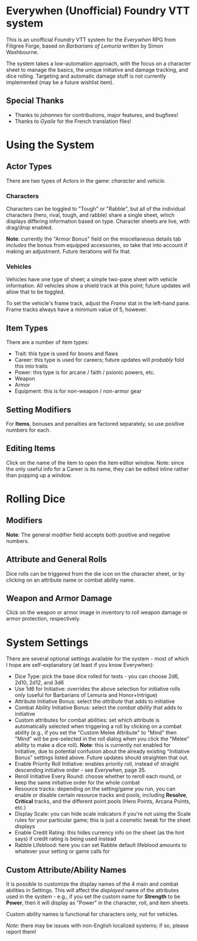 # Everywhen (Unofficial) Foundry VTT system

This is an unofficial Foundry VTT system for the *Everywhen* RPG from Filigree Forge, based on *Barbarians of Lemuria* written by Simon Washbourne.

The system takes a low-automation approach, with the focus on a character sheet to manage the basics, the unique initiative and damage tracking, and dice rolling. Targeting and automatic damage stuff is not currently implemented (may be a future wishlist item).

## Special Thanks

* Thanks to *johannes* for contributions, major features, and bugfixes! 
* Thanks to *Gyaile* for the French translation files!

# Using the System

## Actor Types
There are two types of Actors in the game: *character* and *vehicle*. 

### Characters
Characters can be toggled to "Tough" or "Rabble", but all of the individual characters (hero, rival, tough, and rabble) share a single sheet, which displays differing information based on type. Character sheets are live, with drag/drop enabled. 

**Note**: currently the "Armor Bonus" field on the miscellaneous details tab *includes* the bonus from equipped accessories, so take that into account if making an adjustment. Future iterations will fix that. 

### Vehicles
Vehicles have one type of sheet; a simple two-pane sheet with vehicle information. All vehicles show a shield track at this point; future updates will allow that to be toggled.

To set the vehicle's frame track, adjust the *Frame* stat in the left-hand pane. Frame tracks always have a minimum value of 5, however.

## Item Types
There are a number of item types:

* Trait: this type is used for boons and flaws
* Career: this type is used for careers; future updates will *probably* fold this into traits
* Power: this type is for arcane / faith / psionic powers, etc.
* Weapon
* Armor
* Equipment: this is for non-weapon / non-armor gear

## Setting Modifiers

For **Items**, bonuses and penalties are factored separately, so use positive numbers for each. 

## Editing Items
Click on the name of the item to open the item editor window. Note: since the only useful info for a Career is its name, they can be edited inline rather than popping up a window.  

# Rolling Dice

## Modifiers
**Note**: The general modifier field accepts both positive and negative numbers. 

## Attribute and General Rolls
Dice rolls can be triggered from the die icon on the character sheet, or by clicking on an attribute name or combat ability name. 

## Weapon and Armor Damage
Click on the weapon or armor image in inventory to roll weapon damage or armor protection, respectively. 

# System Settings

There are several optional settings available for the system - most of which I hope are self-explanatory (at least if you know Everywhen):

* Dice Type: pick the base dice rolled for tests - you can choose 2d6, 2d10, 2d12, and 3d6
* Use 1d6 for Initiative: overrides the above selection for initiative rolls only (useful for Barbarians of Lemuria and Honor+Intrigue)
* Attribute Initiative Bonus: select the _attribute_ that adds to initiative
* Combat Ability Initiative Bonus: select the _combat ability_ that adds to initiative
* Custom attributes for combat abilities: set which attribute is automatically selected when triggering a roll by clicking on a combat ability (e.g., if you set the "Custom Melee Attribute" to "Mind" then "Mind" will be pre-selected in the roll dialog when you click the "Melee" ability to make a dice roll). **Note**: this is currently not enabled for Initiative, due to potential confusion about the already existing "Initiative Bonus" settings listed above. Future updates should straighten that out.
* Enable Priority Roll Initiative: enables priority roll, instead of straight descending initiative order - see _Everywhen_, page 35. 
* Reroll Initiative Every Round: choose whether to reroll each round, or keep the same initiative order for the whole combat
* Resource tracks: depending on the setting/game you run, you can enable or disable certain resource tracks and pools, including **Resolve**, **Critical** tracks, and the different point pools (Hero Points, Arcana Points, etc.)
* Display Scale: you can hide scale indicators if you're not using the Scale rules for your particular game; this is just a cosmetic tweak for the sheet displays
* Enable Credit Rating: this hides currency info on the sheet (as the hint says) if credit rating is being used instead
* Rabble Lifeblood: here you can set Rabble default lifeblood amounts to whatever your setting or game calls for

## Custom Attribute/Ability Names

It is possible to customize the display names of the 4 main and combat abilities in Settings. This will affect the *displayed* name of the attributes used in the system - e.g., if you set the custom name for **Strength** to be **Power**, then it will display as "Power" in the character, roll, and item sheets.

Custom ability names is functional for characters only, not for vehicles. 

*Note*: there may be issues with non-English localized systems; if so, please report them!
